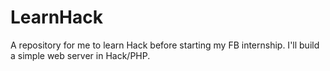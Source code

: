# LearnHack
A repository for me to learn Hack before starting my FB internship. I'll build a simple web server in Hack/PHP.
